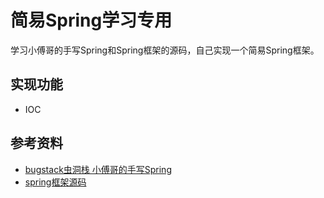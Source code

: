 # 简易Spring学习专用

学习小傅哥的手写Spring和Spring框架的源码，自己实现一个简易Spring框架。

## 实现功能
- IOC

## 参考资料
- [bugstack虫洞栈 小傅哥的手写Spring](https://bugstack.cn/md/spring/develop-spring/2021-05-16-%E7%AC%AC1%E7%AB%A0%EF%BC%9A%E5%BC%80%E7%AF%87%E4%BB%8B%E7%BB%8D%EF%BC%8C%E6%89%8B%E5%86%99Spring%E8%83%BD%E7%BB%99%E4%BD%A0%E5%B8%A6%E6%9D%A5%E4%BB%80%E4%B9%88%EF%BC%9F.html)
- [spring框架源码](https://github.com/spring-projects/spring-framework)